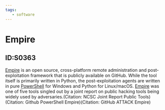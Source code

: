 ```yaml
---
tags:
   - software
---
```

# Empire
## ID:S0363
[Empire](/mitre/software/S0363) is an open source, cross-platform remote administration and post-exploitation framework that is publicly available on GitHub. While the tool itself is primarily written in Python, the post-exploitation agents are written in pure [PowerShell](/mitre/techniques/T1059/001) for Windows and Python for Linux/macOS. [Empire](/mitre/software/S0363) was one of five tools singled out by a joint report on public hacking tools being widely used by adversaries.(Citation: NCSC Joint Report Public Tools)(Citation: Github PowerShell Empire)(Citation: GitHub ATTACK Empire)
